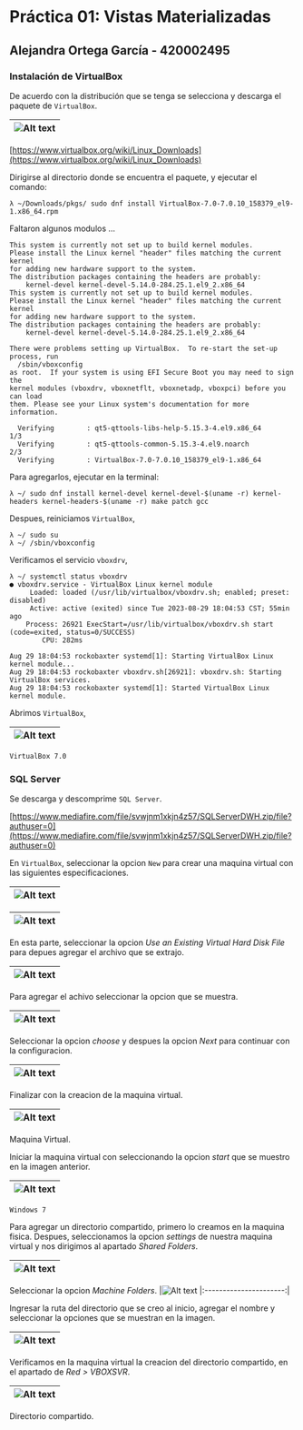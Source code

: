# Práctica 01: Vistas Materializadas
## Alejandra Ortega García - 420002495

### Instalación de VirtualBox

De acuerdo con la distribución que se tenga se selecciona y descarga el paquete de `VirtualBox`.

| ![Alt text](img/ale/v1.png)
|:----------------------:|
[https://www.virtualbox.org/wiki/Linux_Downloads](https://www.virtualbox.org/wiki/Linux_Downloads) 

Dirigirse al directorio donde se encuentra el paquete, y ejecutar el comando:

```
λ ~/Downloads/pkgs/ sudo dnf install VirtualBox-7.0-7.0.10_158379_el9-1.x86_64.rpm
```

Faltaron algunos modulos ... 

```
This system is currently not set up to build kernel modules.
Please install the Linux kernel "header" files matching the current kernel
for adding new hardware support to the system.
The distribution packages containing the headers are probably:
    kernel-devel kernel-devel-5.14.0-284.25.1.el9_2.x86_64
This system is currently not set up to build kernel modules.
Please install the Linux kernel "header" files matching the current kernel
for adding new hardware support to the system.
The distribution packages containing the headers are probably:
    kernel-devel kernel-devel-5.14.0-284.25.1.el9_2.x86_64

There were problems setting up VirtualBox.  To re-start the set-up process, run
  /sbin/vboxconfig
as root.  If your system is using EFI Secure Boot you may need to sign the
kernel modules (vboxdrv, vboxnetflt, vboxnetadp, vboxpci) before you can load
them. Please see your Linux system's documentation for more information.

  Verifying        : qt5-qttools-libs-help-5.15.3-4.el9.x86_64                                1/3 
  Verifying        : qt5-qttools-common-5.15.3-4.el9.noarch                                   2/3 
  Verifying        : VirtualBox-7.0-7.0.10_158379_el9-1.x86_64  
```

Para agregarlos, ejecutar en la terminal:

```
λ ~/ sudo dnf install kernel-devel kernel-devel-$(uname -r) kernel-headers kernel-headers-$(uname -r) make patch gcc
```
Despues, reiniciamos `VirtualBox`,

```
λ ~/ sudo su
λ ~/ /sbin/vboxconfig
```
Verificamos el servicio `vboxdrv`,
```
λ ~/ systemctl status vboxdrv 
● vboxdrv.service - VirtualBox Linux kernel module
     Loaded: loaded (/usr/lib/virtualbox/vboxdrv.sh; enabled; preset: disabled)
     Active: active (exited) since Tue 2023-08-29 18:04:53 CST; 55min ago
    Process: 26921 ExecStart=/usr/lib/virtualbox/vboxdrv.sh start (code=exited, status=0/SUCCESS)
        CPU: 282ms

Aug 29 18:04:53 rockobaxter systemd[1]: Starting VirtualBox Linux kernel module...
Aug 29 18:04:53 rockobaxter vboxdrv.sh[26921]: vboxdrv.sh: Starting VirtualBox services.
Aug 29 18:04:53 rockobaxter systemd[1]: Started VirtualBox Linux kernel module.
```
Abrimos `VirtualBox`,

|![Alt text](img/ale/v2.png)
|:----------------------:|
`VirtualBox 7.0`

### SQL Server

Se descarga y descomprime `SQL Server`.

[https://www.mediafire.com/file/svwjnm1xkjn4z57/SQLServerDWH.zip/file?authuser=0](https://www.mediafire.com/file/svwjnm1xkjn4z57/SQLServerDWH.zip/file?authuser=0)

En `VirtualBox`, seleccionar la opcion `New` para crear una maquina virtual con las siguientes especificaciones.

|![Alt text](img/ale/s1.png)
|:----------------------:|

|![Alt text](img/ale/s2.png)
|:----------------------:|

En esta parte, seleccionar la opcion *Use an Existing Virtual Hard Disk File* para depues agregar el archivo que se extrajo. 

|![Alt text](img/ale/s3.png)
|:----------------------:|
Para agregar el achivo seleccionar la opcion que se muestra.

|![Alt text](img/ale/s4.png)
|:----------------------:|
Seleccionar la opcion *choose* y despues la opcion *Next* para continuar con la configuracion.

|![Alt text](img/ale/s5.png)
|:----------------------:|
Finalizar con la creacion de la maquina virtual.

|![Alt text](img/ale/s6.png)
|:----------------------:|
Maquina Virtual. 

Iniciar la maquina virtual con seleccionando la opcion *start* que se muestro en la imagen anterior. 

|![Alt text](img/ale/s7.png)
|:----------------------:|
`Windows 7`

Para agregar un directorio compartido, primero lo creamos en la maquina fisica. Despues, seleccionamos la opcion *settings* de nuestra maquina virtual y nos dirigimos al apartado *Shared Folders*. 

|![Alt text](img/ale/s8.png)
|:----------------------:|


Seleccionar la opcion *Machine Folders*.
|![Alt text](img/ale/s9.png)
|:----------------------:|

Ingresar la ruta del directorio que se creo al inicio, agregar el nombre y seleccionar la opciones que se muestran en la imagen.

|![Alt text](img/ale/s10.png)
|:----------------------:|

Verificamos en la maquina virtual la creacion del directorio compartido, en el apartado de *Red > VBOXSVR*.

|![Alt text](img/ale/s12.png)
|:----------------------:|
Directorio compartido.